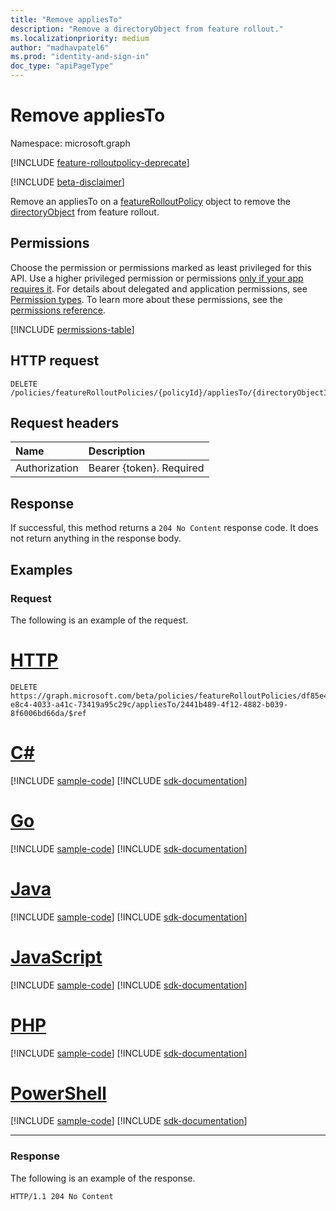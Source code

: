 ```yaml
---
title: "Remove appliesTo"
description: "Remove a directoryObject from feature rollout."
ms.localizationpriority: medium
author: "madhavpatel6"
ms.prod: "identity-and-sign-in"
doc_type: "apiPageType"
---
```


# Remove appliesTo

Namespace: microsoft.graph

[!INCLUDE [feature-rolloutpolicy-deprecate](../../includes/directory-featurerolloutpolicies-deprecate.md)]

[!INCLUDE [beta-disclaimer](../../includes/beta-disclaimer.md)]

Remove an appliesTo on a [featureRolloutPolicy](../resources/featurerolloutpolicy.md) object to remove the [directoryObject](../resources/directoryobject.md) from feature rollout.

## Permissions

Choose the permission or permissions marked as least privileged for this API. Use a higher privileged permission or permissions [only if your app requires it](/graph/permissions-overview#best-practices-for-using-microsoft-graph-permissions). For details about delegated and application permissions, see [Permission types](/graph/permissions-overview#permission-types). To learn more about these permissions, see the [permissions reference](/graph/permissions-reference).

<!-- { "blockType": "permissions", "name": "featurerolloutpolicy_delete_appliesto" } -->
[!INCLUDE [permissions-table](../includes/permissions/featurerolloutpolicy-delete-appliesto-permissions.md)]

## HTTP request

<!-- { "blockType": "ignored" } -->

```http
DELETE /policies/featureRolloutPolicies/{policyId}/appliesTo/{directoryObjectId}/$ref
```

## Request headers

| Name          | Description   |
|:--------------|:--------------|
| Authorization | Bearer {token}. Required |

## Response

If successful, this method returns a `204 No Content` response code. It does not return anything in the response body.

## Examples

### Request

The following is an example of the request.


# [HTTP](#tab/http)
<!-- {
  "blockType": "request",
  "name": "delete_directoryobject_from_featurerolloutpolicy_policies"
}-->

```http
DELETE https://graph.microsoft.com/beta/policies/featureRolloutPolicies/df85e4d9-e8c4-4033-a41c-73419a95c29c/appliesTo/2441b489-4f12-4882-b039-8f6006bd66da/$ref
```

# [C#](#tab/csharp)
[!INCLUDE [sample-code](../includes/snippets/csharp/delete-directoryobject-from-featurerolloutpolicy-policies-csharp-snippets.md)]
[!INCLUDE [sdk-documentation](../includes/snippets/snippets-sdk-documentation-link.md)]

# [Go](#tab/go)
[!INCLUDE [sample-code](../includes/snippets/go/delete-directoryobject-from-featurerolloutpolicy-policies-go-snippets.md)]
[!INCLUDE [sdk-documentation](../includes/snippets/snippets-sdk-documentation-link.md)]

# [Java](#tab/java)
[!INCLUDE [sample-code](../includes/snippets/java/delete-directoryobject-from-featurerolloutpolicy-policies-java-snippets.md)]
[!INCLUDE [sdk-documentation](../includes/snippets/snippets-sdk-documentation-link.md)]

# [JavaScript](#tab/javascript)
[!INCLUDE [sample-code](../includes/snippets/javascript/delete-directoryobject-from-featurerolloutpolicy-policies-javascript-snippets.md)]
[!INCLUDE [sdk-documentation](../includes/snippets/snippets-sdk-documentation-link.md)]

# [PHP](#tab/php)
[!INCLUDE [sample-code](../includes/snippets/php/delete-directoryobject-from-featurerolloutpolicy-policies-php-snippets.md)]
[!INCLUDE [sdk-documentation](../includes/snippets/snippets-sdk-documentation-link.md)]

# [PowerShell](#tab/powershell)
[!INCLUDE [sample-code](../includes/snippets/powershell/delete-directoryobject-from-featurerolloutpolicy-policies-powershell-snippets.md)]
[!INCLUDE [sdk-documentation](../includes/snippets/snippets-sdk-documentation-link.md)]

---

### Response

The following is an example of the response.

<!-- {
  "blockType": "response",
  "truncated": true,
} -->

```http
HTTP/1.1 204 No Content
```

<!-- uuid: 16cd6b66-4b1a-43a1-adaf-3a886856ed98
2019-02-04 14:57:30 UTC -->
<!-- {
  "type": "#page.annotation",
  "description": "Remove appliesTo",
  "keywords": "",
  "section": "documentation",
  "tocPath": ""
}-->


